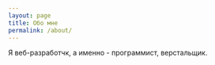 ```yaml
---
layout: page
title: Обо мне
permalink: /about/
---
```


Я веб-разработчк, а именно - программист, верстальщик.
